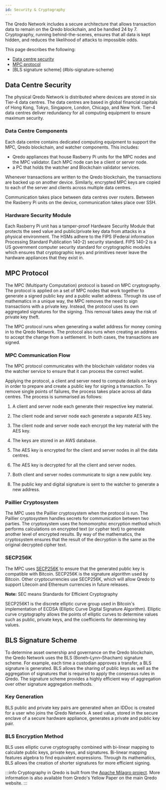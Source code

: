 ```yaml
---
id: Security & Cryptography
---
```


The Qredo Network includes a secure architecture that allows transaction data to remain on the Qredo blockchain, and be handled 24 by 7. Cryptography, running behind-the-scenes, ensures that all data is kept hidden, and reduces the likelihood of attacks to impossible odds.

This page describes the following:

*   [Data centre security](#data-centre-security)
*   [MPC protocol](#mpc-protocol)
*   [BLS signature scheme] (#bls-signature-scheme)


Data Centre Security
--------------------

The physical Qredo Network is distributed where devices are stored in six Tier-4 data centres. The data centres are based in global financial capitals of Hong Kong, Tokyo, Singapore, London, Chicago, and New York. Tier-4 data centres deliver redundancy for all computing equipment to ensure maximum security.

### Data Centre Components

Each data centre contains dedicated computing equipment to support the MPC, Qredo blockchain, and watcher components. This includes:

*   Qredo appliances that house Rasberry Pi units for the MPC nodes and the MPC validator. Each MPC node can be a client or server node.
*   a PC that holds the watcher and Blockchain validator services.

Whenever transactions are written to the Qredo blockchain, the transactions are backed up on another device. Similarly, encrypted MPC keys are copied to each of the server and clients across multiple data centres.

Communication takes place between data centres over routers. Between the Rasberry Pi units on the device, communication takes place over SSH.

### Hardware Security Module

Each Rasberry Pi unit has a tamper-proof Hardware Security Module that protects the seed value and public/private key data from attacks in a physical environment. The HSMs adhere to the FIPS (Federal information Processing Standard Publication 140-2) security standard. FIPS 140-2 is a US government computer security standard for cryptographic modules which ensures that cryptographic keys and primitives never leave the hardware appliances that they exist in.

MPC Protocol
------------

The MPC (Multiparty Computation) protocol is based on MPC cryptography. The protocol is applied on a set of MPC nodes that work together to generate a signed public key and a public wallet address. Through its use of mathematics in a unique way, the MPC removes the need to sign transactions with a private key. Instead, the protocol uses its own aggregated signatures for the signing. This removal takes away the risk of private key theft.

The MPC protocol runs when generating a wallet address for money coming in to the Qredo Network. The protocol also runs when creating an address to accept the change from a settlement. In both cases, the transactions are signed.

### MPC Communication Flow

The MPC protocol communicates with the blockchain validator nodes via the watcher service to ensure that it can process the correct wallet.

Applying the protocol, a client and server need to compute details on keys in order to prepare and create a public key for signing a transaction. To remove single points of failures, the process takes place across all data centres. The process is summarised as follows:

1.  A client and server node each generate their respective key material.

2.  The client node and server node each generate a separate AES key.

3.  The client node and server node each encrypt the key material with the AES key.

4.  The keys are stored in an AWS database.

5.  The AES key is encrypted for the client and server nodes in all the data centres.

6.  The AES key is decrypted for all the client and server nodes.

7.  Both client and server nodes communicate to sign a new public key.

8.  The public key and digital signature is sent to the watcher to generate a new address.

### Paillier Cryptosystem

The MPC uses the Paillier cryptosystem when the protocol is run. The Paillier cryptosystem handles secrets for communication between two parties. The cryptosystem uses the homomorphic encryption method which performs calculations on encrypted text (or cypher text) to generate another level of encrypted results. By way of the mathematics, the cryptosystem ensures that the result of the decryption is the same as the original decrypted cipher text.

### SECP256K

The MPC uses [SECP256K](https://en.bitcoin.it/wiki/Secp256k1) to ensure that the generated public key is compatible with Bitcoin. SECP256K is the signature algorithm used by Bitcoin. Other cryptocurrencies use SECP256K, which will allow Qredo to support Litecoin and Ethereum currencies in future releases.

**Note:** SEC means Standards for Efficient Cryptography

SECP256K1 is the discrete elliptic curve group used in Bitcoin's implementation of ECDSA (Elliptic Curve Digital Signature Algorithm). Elliptic curve cryptography allows the points of elliptic curves to determine values such as public, private keys, and the coefficients for determining key values.


BLS Signature Scheme
--------------------

To determine asset ownership and governance on the Qredo blockchain, the Qredo Network uses the BLS (Boneh–Lynn–Shacham) signature scheme. For example, each time a custodian approves a transfer, a BLS signature is generated. BLS allows the sharing of public keys as well as the aggregation of signatures that is required to apply the consensus rules in Qredo. The signature scheme provides a highly efficient way of aggregation over other signature aggregation methods.

### Key Generation

BLS public and private key pairs are generated when an IDDoc is created for a user who joins the Qredo Network. A seed value, stored in the secure enclave of a secure hardware appliance, generates a private and public key pair.

### BLS Encryption Method

BLS uses elliptic curve cryptography combined with bi-linear mapping to calculate public keys, private keys, and signatures. Bi-linear mapping features algebra to find equivalent expressions. Through its mathematics, BLS allows the creation of shorter signatures for more efficient signing.

:::info
Cryptography in Qredo is built from the [Apache Milagro project](https://milagro.apache.org/users.html). More information is also available from Qredo's Yellow Paper on the main Qredo website.
:::

